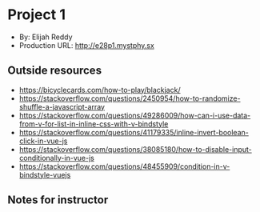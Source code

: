 # Project 1
+ By: Elijah Reddy
+ Production URL: <http://e28p1.mystphy.sx>

## Outside resources
- https://bicyclecards.com/how-to-play/blackjack/
- https://stackoverflow.com/questions/2450954/how-to-randomize-shuffle-a-javascript-array
- https://stackoverflow.com/questions/49286009/how-can-i-use-data-from-v-for-list-in-inline-css-with-v-bindstyle
- https://stackoverflow.com/questions/41179335/inline-invert-boolean-click-in-vue-js
- https://stackoverflow.com/questions/38085180/how-to-disable-input-conditionally-in-vue-js
- https://stackoverflow.com/questions/48455909/condition-in-v-bindstyle-vuejs

## Notes for instructor


